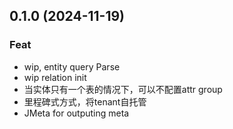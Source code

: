 ## 0.1.0 (2024-11-19)

### Feat

- wip, entity query Parse
- wip relation init
- 当实体只有一个表的情况下，可以不配置attr group
- 里程碑式方式，将tenant自托管
- JMeta for outputing meta
